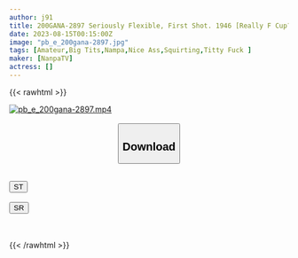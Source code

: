 ```yaml
---
author: j91
title: 200GANA-2897 Seriously Flexible, First Shot. 1946 [Really F Cup? ? ] [A Beautiful Woman Who Travels Around The World] A Nice Older Sister Who Participated In The Kiss Challenge Over Wraps ♪ Make A Man Swamp With World-Wide Boobs And Famous Instruments! ! (Karen Mochizuki)
date: 2023-08-15T00:15:00Z
image: "pb_e_200gana-2897.jpg"
tags: [Amateur,Big Tits,Nampa,Nice Ass,Squirting,Titty Fuck ]
maker: [NanpaTV]
actress: []
---
```



{{< rawhtml >}}

<div class="video" data-videoid="Rp7dwGVvPDs0xm">
    <a href="javascript:;">
        <img src="https://my.j91.asia/posts/pb_e_200gana-2897/pb_e_200gana-2897.jpg" width="WIDTH" height="HEIGHT" alt="pb_e_200gana-2897.mp4" loading="lazy">
    </a>
</div>

<script type="text/javascript" src="https://j91.asia/asset/on-demand-st.js"></script>

<br>
  <link rel="stylesheet" href="https://j91.asia/asset/bs5.css">
  
  <center>
  <button class="btn btn-primary" type="button" data-bs-toggle="collapse" data-bs-target=".multi-collapse" aria-expanded="false" aria-controls="multiCollapseExample1 multiCollapseExample2"><h2>Download</h2></button></center>
</p>
<div class="row">
  <div class="col">
    <div class="collapse multi-collapse" id="multiCollapseExample1">
      <div class="card card-body">
	      	      <br>
<div class="buttons">  
<a href="https://streamtape.to/v/Rp7dwGVvPDs0xm"><button class="btn-hover color-3"><i class="fa fa-download"></i> ST</button></a></div>
    </div>
  </div>
</div>
  <div class="col">
    <div class="collapse multi-collapse" id="multiCollapseExample2">
      <div class="card card-body">
	      <br>
<div class="buttons">
    <a href="https://streamruby.com/at6yj531q2x6"><button class="btn-hover color-9"><i class="fa fa-download"></i> SR</button></a></div>
<br><br>
      </div>
    </div>
  </div>
</div>

{{< /rawhtml >}}